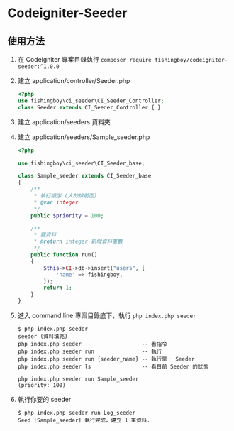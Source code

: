 # Codeigniter-Seeder

## 使用方法
1. 在 Codeigniter 專案目錄執行 `composer require fishingboy/codeigniter-seeder:^1.0.0`
2. 建立 application/controller/Seeder.php
    ```php
    <?php
    use fishingboy\ci_seeder\CI_Seeder_Controller;
    class Seeder extends CI_Seeder_Controller { }
    ```
3. 建立 application/seeders 資料夾

4. 建立 application/seeders/Sample_seeder.php
    ```php
    <?php
    
    use fishingboy\ci_seeder\CI_Seeder_base;
    
    class Sample_seeder extends CI_Seeder_base
    {
        /**
         * 執行順序 (大的排前面)
         * @var integer
         */
        public $priority = 100;
    
        /**
         * 塞資料
         * @return integer 新增資料筆數
         */
        public function run()
        {
            $this->CI->db->insert("users", [
                'name' => fishingboy,
            ]);
            return 1;
        }
    }
    
    ```
5. 進入 command line 專案目錄底下，執行 `php index.php seeder`
    ```shell
    $ php index.php seeder
    seeder (資料填充)
    php index.php seeder                   -- 看指令
    php index.php seeder run               -- 執行
    php index.php seeder run {seeder_name} -- 執行單一 Seeder
    php index.php seeder ls                -- 看目前 Seeder 的狀態
    -- 
    php index.php seeder run Sample_seeder                     (priority: 100)
    ```
5. 執行你要的 seeder
   ```shell
   $ php index.php seeder run Log_seeder
   Seed [Sample_seeder] 執行完成，建立 1 筆資料. 

   ```
